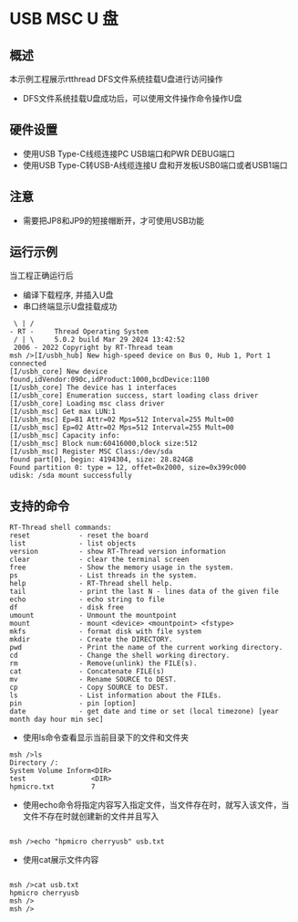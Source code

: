 # USB MSC U 盘

## 概述

本示例工程展示rtthread DFS文件系统挂载U盘进行访问操作

- DFS文件系统挂载U盘成功后，可以使用文件操作命令操作U盘

## 硬件设置

- 使用USB Type-C线缆连接PC USB端口和PWR DEBUG端口
- 使用USB Type-C转USB-A线缆连接U 盘和开发板USB0端口或者USB1端口

## 注意

* 需要把JP8和JP9的短接帽断开，才可使用USB功能

## 运行示例

当工程正确运行后

* 编译下载程序, 并插入U盘
* 串口终端显示U盘挂载成功

```console
 \ | /
- RT -     Thread Operating System
 / | \     5.0.2 build Mar 29 2024 13:42:52
 2006 - 2022 Copyright by RT-Thread team
msh />[I/usbh_hub] New high-speed device on Bus 0, Hub 1, Port 1 connected
[I/usbh_core] New device found,idVendor:090c,idProduct:1000,bcdDevice:1100
[I/usbh_core] The device has 1 interfaces
[I/usbh_core] Enumeration success, start loading class driver
[I/usbh_core] Loading msc class driver
[I/usbh_msc] Get max LUN:1
[I/usbh_msc] Ep=81 Attr=02 Mps=512 Interval=255 Mult=00
[I/usbh_msc] Ep=02 Attr=02 Mps=512 Interval=255 Mult=00
[I/usbh_msc] Capacity info:
[I/usbh_msc] Block num:60416000,block size:512
[I/usbh_msc] Register MSC Class:/dev/sda
found part[0], begin: 4194304, size: 28.824GB
Found partition 0: type = 12, offet=0x2000, size=0x399c000
udisk: /sda mount successfully

```

## 支持的命令

```console
RT-Thread shell commands:
reset            - reset the board
list             - list objects
version          - show RT-Thread version information
clear            - clear the terminal screen
free             - Show the memory usage in the system.
ps               - List threads in the system.
help             - RT-Thread shell help.
tail             - print the last N - lines data of the given file
echo             - echo string to file
df               - disk free
umount           - Unmount the mountpoint
mount            - mount <device> <mountpoint> <fstype>
mkfs             - format disk with file system
mkdir            - Create the DIRECTORY.
pwd              - Print the name of the current working directory.
cd               - Change the shell working directory.
rm               - Remove(unlink) the FILE(s).
cat              - Concatenate FILE(s)
mv               - Rename SOURCE to DEST.
cp               - Copy SOURCE to DEST.
ls               - List information about the FILEs.
pin              - pin [option]
date             - get date and time or set (local timezone) [year month day hour min sec]

```

* 使用ls命令查看显示当前目录下的文件和文件夹

```console
msh />ls
Directory /:
System Volume Inform<DIR>
test                <DIR>
hpmicro.txt         7

```

* 使用echo命令将指定内容写入指定文件，当文件存在时，就写入该文件，当文件不存在时就创建新的文件并且写入
```console

msh />echo "hpmicro cherryusb" usb.txt

```

* 使用cat展示文件内容

```console

msh />cat usb.txt
hpmicro cherryusb
msh />
msh />

```

